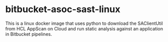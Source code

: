 # bitbucket-asoc-sast-linux
This is a linux docker image that uses python to download the SAClientUtil from HCL AppScan on Cloud and run static analysis against an application in Bitbucket pipelines.
